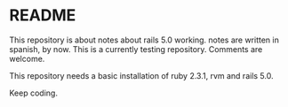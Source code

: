 # README

This repository is about notes about rails 5.0 working. notes are written in spanish, by now.
This is a currently testing repository.
Comments are welcome.

This repository needs a basic installation of ruby 2.3.1, rvm and rails 5.0.

Keep coding.
